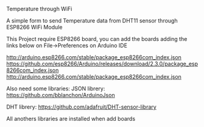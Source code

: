 Temperature through WiFi

A simple form to send Temperature data from DHT11 sensor through ESP8266 WiFi Module

This Project require ESP8266 board, you can add the boards adding the links below on File->Preferences on Arduino IDE

http://arduino.esp8266.com/stable/package_esp8266com_index.json
https://github.com/esp8266/Arduino/releases/download/2.3.0/package_esp8266com_index.json
http://arduino.esp8266.com/stable/package_esp8266com_index.json

Also need some libraries:
JSON librery:
https://github.com/bblanchon/ArduinoJson

DHT librery:
https://github.com/adafruit/DHT-sensor-library

All anothers libraries are installed when add boards
